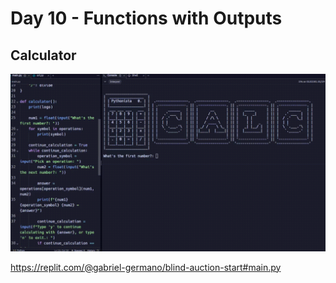# Day 10 - Functions with Outputs

## Calculator
![CalculatorGIF](CalculatorGIF.gif)

https://replit.com/@gabriel-germano/blind-auction-start#main.py